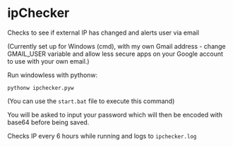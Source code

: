 # ipChecker
Checks to see if external IP has changed and alerts user via email

(Currently set up for Windows (cmd), with my own Gmail address - change GMAIL_USER variable and allow less secure apps on your Google account to use with your own email.)

Run windowless with pythonw:

`pythonw ipchecker.pyw`

(You can use the `start.bat` file to execute this command)

You will be asked to input your password which will then be encoded with base64 before being saved.

Checks IP every 6 hours while running and logs to `ipchecker.log`
